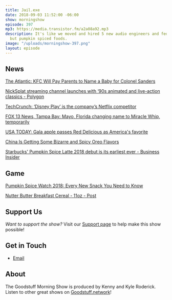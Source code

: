 ```yaml
---
title: Jail.exe
date: 2018-09-03 11:52:00 -06:00
show: morningshow
episode: 397
mp3: https://media.transistor.fm/a2a08a92.mp3
description: It's like we moved and hired 5 new audio engineers and fed them nothing
  but pumpkin spiced foods.
image: "/uploads/morningshow-397.png"
layout: episode
---
```


## News

[The Atlantic: KFC Will Pay Parents to Name a Baby for Colonel Sanders](https://www.theatlantic.com/family/archive/2018/08/kfc-baby-name-harland/568915/)

[NickSplat streaming channel launches with ‘90s animated and live-action classics - Polygon](https://www.polygon.com/2018/8/28/17789350/nicksplat-streaming-subscription-rockos-modern-life-all-that-doug-catdog-wild-thornerrys-vrv)

[TechCrunch: ‘Disney Play’ is the company’s Netflix competitor](https://techcrunch.com/2018/08/27/disney-play-is-the-companys-netflix-competitor/)

[FOX 13 News, Tampa Bay: Mayo, Florida changing name to Miracle Whip, temporarily](http://www.fox13news.com/news/florida-news/mayo-florida-changing-name-to-miracle-whip-temporarily)

[USA TODAY: Gala apple passes Red Delicious as America's favorite](https://www.usatoday.com/story/money/2018/08/26/red-delicious-apples-gala/1103768002/)

[China Is Getting Some Bizarre and Spicy Oreo Flavors](https://nerdist.com/oreo-china-bizarre-flavors-wasabi-hot-wing/)

[Starbucks' Pumpkin Spice Latte 2018 debut is its earliest ever - Business Insider](https://www.businessinsider.com/starbucks-pumpkin-spice-latte-2018-debut-earliest-ever-2018-8)

## Game

[Pumpkin Spice Watch 2018: Every New Snack You Need to Know](https://www.foodandwine.com/news/pumpkin-spice-foods-2018)

[Nutter Butter Breakfast Cereal - 11oz - Post](https://www.target.com/p/nutter-butter-breakfast-cereal-11oz-post/-/A-53485328)

## Support Us
*Want to support the show?* Visit our [Support page](https://goodstuff.network/support) to help make this show possible!

## Get in Touch
- [Email](mailto:kyle@goodstuff.network)

## About
The Goodstuff Morning Show is produced by Kenny and Kyle Roderick. Listen to other great shows on [Goodstuff.network](http://goodstuff.network/shows)!